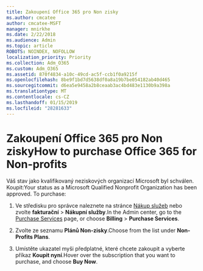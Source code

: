 ```yaml
---
title: Zakoupení Office 365 pro Non zisky
ms.author: cmcatee
author: cmcatee-MSFT
manager: mnirkhe
ms.date: 2/22/2018
ms.audience: Admin
ms.topic: article
ROBOTS: NOINDEX, NOFOLLOW
localization_priority: Priority
ms.collection: Adm_O365
ms.custom: Adm_O365
ms.assetid: 870f4834-a10c-49cd-ac5f-ccb1f0a9215f
ms.openlocfilehash: 8be9f1bd7d5638df0a8a19b7be054182ab40d465
ms.sourcegitcommit: d6ea5e9458a2b8ceaab3ac4bd483e1130b9a398a
ms.translationtype: MT
ms.contentlocale: cs-CZ
ms.lasthandoff: 01/15/2019
ms.locfileid: "28281633"
---
```

# <a name="how-to-purchase-office-365-for-non-profits"></a><span data-ttu-id="0a0cf-102">Zakoupení Office 365 pro Non zisky</span><span class="sxs-lookup"><span data-stu-id="0a0cf-102">How to purchase Office 365 for Non-profits</span></span>

<span data-ttu-id="0a0cf-p101">Váš stav jako kvalifikovaný neziskových organizací Microsoft byl schválen. Koupit:</span><span class="sxs-lookup"><span data-stu-id="0a0cf-p101">Your status as a Microsoft Qualified Nonprofit Organization has been approved. To purchase:</span></span>
  
1. <span data-ttu-id="0a0cf-105">Ve středisku pro správce naleznete na stránce [Nákup služeb](https://go.microsoft.com/fwlink/p/?linkid=868433) nebo zvolte **fakturační** \> **Nákupní služby**.</span><span class="sxs-lookup"><span data-stu-id="0a0cf-105">In the Admin center, go to the [Purchase Services](https://go.microsoft.com/fwlink/p/?linkid=868433) page, or choose **Billing** \> **Purchase Services**.</span></span>
    
2. <span data-ttu-id="0a0cf-106">Zvolte ze seznamu **Plánů Non-zisky**.</span><span class="sxs-lookup"><span data-stu-id="0a0cf-106">Choose from the list under **Non-Profits Plans**.</span></span>
    
3. <span data-ttu-id="0a0cf-107">Umístěte ukazatel myši předplatné, které chcete zakoupit a vyberte příkaz **Koupit nyní**.</span><span class="sxs-lookup"><span data-stu-id="0a0cf-107">Hover over the subscription that you want to purchase, and choose **Buy Now**.</span></span>
    

